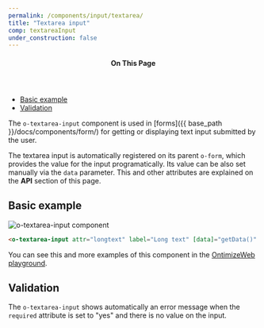 ```yaml
---
permalink: /components/input/textarea/
title: "Textarea input"
comp: textareaInput
under_construction: false
---
```


<aside class="sidebar__right">
  <nav class="toc">
      <header><h4 class="nav__title"><i class="fa fa-file-text"></i> On This Page</h4></header>
      <ul class="toc__menu" id="markdown-toc">
        <li><a href="#basic-example" id="markdown-toc-overview">Basic example</a></li>
        <li><a href="#validation">Validation</a></li>
    </ul>
  </nav>
</aside>

The `o-textarea-input` component is used in [forms]({{ base_path }}/docs/components/form/) for getting or displaying text input submitted by the user.

The textarea input is automatically registered on its parent `o-form`, which provides the value for the input programatically. Its value can be also set manually via the `data` parameter. This and other attributes are explained on the **API** section of this page.

## Basic example
<img src="{{ base_path }}/docs/images/components/inputs/o-textarea-input.png" alt="o-textarea-input component">

```html
<o-textarea-input attr="longtext" label="Long text" [data]="getData()" required="yes"></o-textarea-input>
```
You can see this and more examples of this component in the [OntimizeWeb playground](https://try.imatia.com/ontimizeweb/playground/main/inputs/textarea).

## Validation
The `o-textarea-input` shows automatically an error message when the `required` attribute is set to "yes" and there is no value on the input.
